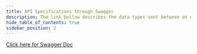 ```yaml
---
title: API Specifications through Swagger
description: The link bellow describes the data types sent between an established WebSocket connection
hide_table_of_contents: true
sidebar_position: 2
---
```


<a target="_blank" href="https://capstone-projects-2025-spring.github.io/project-aac-game-team-a/api-docs/swagger-ui-dist/index.html">Click here for Swagger Doc</a>



<!-- [Download the YAML file](/api-docs/swagger.yaml) -->

<!-- import Redoc from 'redocusaurus';

<Redoc specUrl="/api-docs/swagger.yaml" /> -->

<!-- <iframe src="/api-docs/swagger.yaml width="100%" height="800px"></iframe> -->


<!-- import ApiDocMdx from '@theme/ApiDocMdx';

<ApiDocMdx id="using-single-yaml" /> -->
